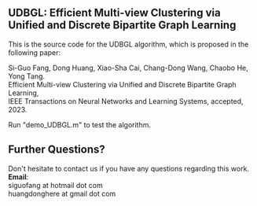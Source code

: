 ## UDBGL: Efficient Multi-view Clustering via Unified and Discrete Bipartite Graph Learning

This is the source code for the UDBGL algorithm, which is proposed in the following paper:

Si-Guo Fang, Dong Huang, Xiao-Sha Cai, Chang-Dong Wang, Chaobo He, Yong Tang.  
Efficient Multi-view Clustering via Unified and Discrete Bipartite Graph Learning,  
IEEE Transactions on Neural Networks and Learning Systems, accepted, 2023.

Run "demo_UDBGL.m" to test the algorithm.

## Further Questions?
Don't hesitate to contact us if you have any questions regarding this work.   
**Email**:   
siguofang at hotmail dot com  
huangdonghere at gmail dot com
